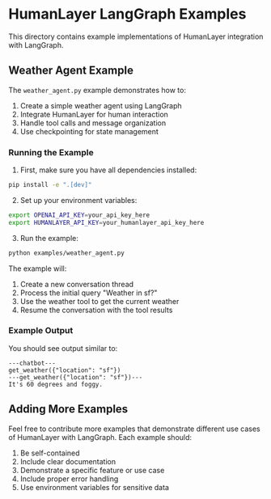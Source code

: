 # HumanLayer LangGraph Examples

This directory contains example implementations of HumanLayer integration with LangGraph.

## Weather Agent Example

The `weather_agent.py` example demonstrates how to:

1. Create a simple weather agent using LangGraph
2. Integrate HumanLayer for human interaction
3. Handle tool calls and message organization
4. Use checkpointing for state management

### Running the Example

1. First, make sure you have all dependencies installed:

```bash
pip install -e ".[dev]"
```

2. Set up your environment variables:

```bash
export OPENAI_API_KEY=your_api_key_here
export HUMANLAYER_API_KEY=your_humanlayer_api_key_here
```

3. Run the example:

```bash
python examples/weather_agent.py
```

The example will:

1. Create a new conversation thread
2. Process the initial query "Weather in sf?"
3. Use the weather tool to get the current weather
4. Resume the conversation with the tool results

### Example Output

You should see output similar to:

```
---chatbot---
get_weather({"location": "sf"})
---get_weather({"location": "sf"})---
It's 60 degrees and foggy.
```

## Adding More Examples

Feel free to contribute more examples that demonstrate different use cases of HumanLayer with LangGraph. Each example should:

1. Be self-contained
2. Include clear documentation
3. Demonstrate a specific feature or use case
4. Include proper error handling
5. Use environment variables for sensitive data
